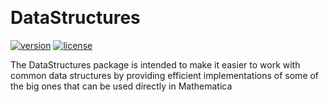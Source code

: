 <a id="datastructures" class="Section" style="width:0;height:0;margin:0;padding:0;">&zwnj;</a>

# DataStructures

[![version](http://img.shields.io/badge/version-1.0.0-orange.svg)](https://github.com/b3m2a1/DataStructures/PacletInfo.m)  [![license](http://img.shields.io/badge/license-MIT-blue.svg)](https://opensource.org/licenses/MIT)

The DataStructures package is intended to make it easier to work with common data structures by providing efficient implementations of some of the big ones that can be used directly in Mathematica